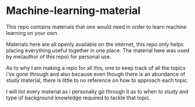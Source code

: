 # Machine-learning-material
This repo contains materials that one would need in order to learn machine learning on your own

Materials here are all openly available on the internet, this repo only helps placing everything useful together in one place.
The material here was used by me(author of this repo) for personal use.

As to why I am making a repo for all this, one to keep track of all the topics i've gone through and also because even though there is an abundance of study material, there is little to no reference on how to approach each topic.

I will list every material as i personally go through it as to when to study and type of background knowledge required to tackle that topic.
